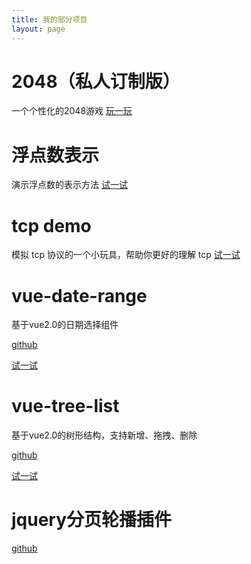 ```yaml
---
title: 我的部分项目
layout: page
---
```

# 2048（私人订制版）
一个个性化的2048游戏
[玩一玩](/game2048)

# 浮点数表示
演示浮点数的表示方法
[试一试](/vue-float)

# tcp demo
模拟 tcp 协议的一个小玩具，帮助你更好的理解 tcp
[试一试](/vue-tcp)

# vue-date-range
基于vue2.0的日期选择组件

[github](https://github.com/ParadeTo/vue-date-range)

[试一试](/vue-date-range)

# vue-tree-list
基于vue2.0的树形结构，支持新增、拖拽、删除

[github](https://github.com/ParadeTo/vue-tree-list)

[试一试](/vue-tree-list)

# jquery分页轮播插件
[github](https://github.com/ParadeTo/page-switch)
